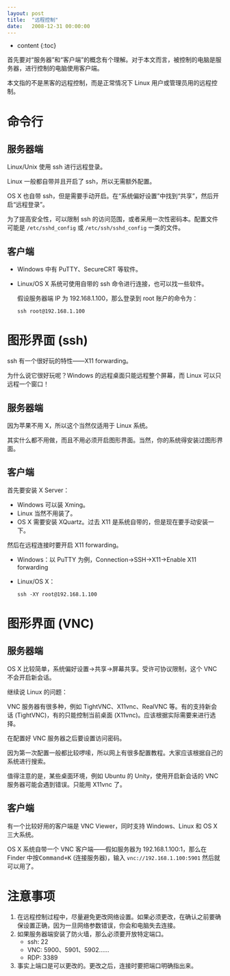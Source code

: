 ```yaml
---
layout: post
title:  "远程控制"
date:   2008-12-31 00:00:00
---
```

* content
{:toc}

首先要对“服务器”和“客户端”的概念有个理解。对于本文而言，被控制的电脑是服务器，进行控制的电脑使用客户端。

本文指的不是黑客的远程控制，而是正常情况下 Linux 用户或管理员用的远程控制。

# 命令行

## 服务器端

Linux/Unix 使用 ssh 进行远程登录。

Linux 一般都自带并且开启了 ssh，所以无需额外配置。

OS X 也自带 ssh，但是需要手动开启。在“系统偏好设置”中找到“共享”，然后开启“远程登录”。

为了提高安全性，可以限制 ssh 的访问范围，或者采用一次性密码本。配置文件可能是 `/etc/sshd_config` 或 `/etc/ssh/sshd_config` 一类的文件。

## 客户端

* Windows 中有 PuTTY、SecureCRT 等软件。
* Linux/OS X 系统可使用自带的 ssh 命令进行连接，也可以找一些软件。

  假设服务器端 IP 为 192.168.1.100，那么登录到 root 账户的命令为：

      ssh root@192.168.1.100

# 图形界面 (ssh)

ssh 有一个很好玩的特性——X11 forwarding。

为什么说它很好玩呢？Windows 的远程桌面只能远程整个屏幕，而 Linux 可以只远程一个窗口！

## 服务器端

因为苹果不用 X，所以这个当然仅适用于 Linux 系统。

其实什么都不用做，而且不用必须开启图形界面。当然，你的系统得安装过图形界面。

## 客户端

首先要安装 X Server：

* Windows 可以装 Xming。
* Linux 当然不用装了。
* OS X 需要安装 XQuartz。过去 X11 是系统自带的，但是现在要手动安装一下。

然后在远程连接时要开启 X11 forwarding。

* Windows：以 PuTTY 为例，Connection->SSH->X11->Enable X11 forwarding
* Linux/OS X：

      ssh -XY root@192.168.1.100

# 图形界面 (VNC)

## 服务器端

OS X 比较简单，系统偏好设置->共享->屏幕共享。受许可协议限制，这个 VNC 不会开启新会话。

继续说 Linux 的问题：

VNC 服务器有很多种，例如 TightVNC、X11vnc、RealVNC 等。有的支持新会话 (TightVNC)，有的只能控制当前桌面 (X11vnc)。应该根据实际需要来进行选择。

在配置好 VNC 服务器之后要设置访问密码。

因为第一次配置一般都比较啰嗦，所以网上有很多配置教程。大家应该根据自己的系统进行搜索。

值得注意的是，某些桌面环境，例如 Ubuntu 的 Unity，使用开启新会话的 VNC 服务器可能会遇到错误。只能用 X11vnc 了。

## 客户端

有一个比较好用的客户端是 VNC Viewer，同时支持 Windows、Linux 和 OS X 三大系统。

OS X 系统自带一个 VNC 客户端——假如服务器为 192.168.1.100:1，那么在 Finder 中按<kbd>Command+K</kbd> (连接服务器)，输入 `vnc://192.168.1.100:5901` 然后就可以用了。

# 注意事项

1. 在远程控制过程中，尽量避免更改网络设置。如果必须更改，在确认之前要确保设置正确，因为一旦网络参数错误，你会和电脑失去连接。
2. 如果服务器端安装了防火墙，那么必须要开放特定端口。
	* ssh: 22
	* VNC: 5900、5901、5902……
	* RDP: 3389
3. 事实上端口是可以更改的。更改之后，连接时要把端口明确指出来。
